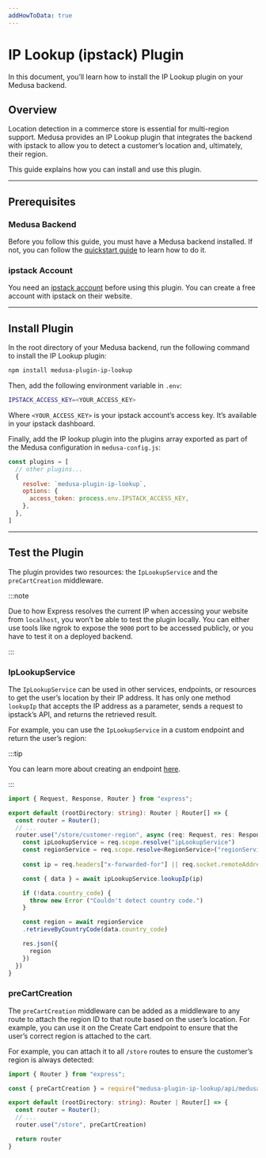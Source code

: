 ```yaml
---
addHowToData: true
---
```


# IP Lookup (ipstack) Plugin

In this document, you’ll learn how to install the IP Lookup plugin on your Medusa backend.

## Overview

Location detection in a commerce store is essential for multi-region support. Medusa provides an IP Lookup plugin that integrates the backend with ipstack to allow you to detect a customer’s location and, ultimately, their region.

This guide explains how you can install and use this plugin.

---

## Prerequisites

### Medusa Backend

Before you follow this guide, you must have a Medusa backend installed. If not, you can follow the [quickstart guide](../../create-medusa-app.mdx) to learn how to do it.

### ipstack Account

You need an [ipstack account](https://ipstack.com/) before using this plugin. You can create a free account with ipstack on their website.

---

## Install Plugin

In the root directory of your Medusa backend, run the following command to install the IP Lookup plugin:

```bash npm2yarn
npm install medusa-plugin-ip-lookup
```

Then, add the following environment variable in `.env`:

```bash
IPSTACK_ACCESS_KEY=<YOUR_ACCESS_KEY>
```

Where `<YOUR_ACCESS_KEY>` is your ipstack account’s access key. It’s available in your ipstack dashboard.

Finally, add the IP lookup plugin into the plugins array exported as part of the Medusa configuration in `medusa-config.js`:

```js title=medusa-config.js
const plugins = [
  // other plugins...
  {
    resolve: `medusa-plugin-ip-lookup`,
    options: {
      access_token: process.env.IPSTACK_ACCESS_KEY,
    },
  },
]
```

---

## Test the Plugin

The plugin provides two resources: the `IpLookupService` and the `preCartCreation` middleware.

:::note

Due to how Express resolves the current IP when accessing your website from `localhost`, you won’t be able to test the plugin locally. You can either use tools like ngrok to expose the `9000` port to be accessed publicly, or you have to test it on a deployed backend.

:::

### IpLookupService

The `IpLookupService` can be used in other services, endpoints, or resources to get the user’s location by their IP address. It has only one method `lookupIp` that accepts the IP address as a parameter, sends a request to ipstack’s API, and returns the retrieved result.

For example, you can use the `IpLookupService` in a custom endpoint and return the user’s region:

:::tip

You can learn more about creating an endpoint [here](../../development/endpoints/create.mdx).

:::

```ts title=src/api/index.ts
import { Request, Response, Router } from "express";

export default (rootDirectory: string): Router | Router[] => {
  const router = Router();
  // ...
  router.use("/store/customer-region", async (req: Request, res: Response) => {
    const ipLookupService = req.scope.resolve("ipLookupService")
    const regionService = req.scope.resolve<RegionService>("regionService")
    
    const ip = req.headers["x-forwarded-for"] || req.socket.remoteAddress

    const { data } = await ipLookupService.lookupIp(ip)

    if (!data.country_code) {
      throw new Error ("Couldn't detect country code.")
    }

    const region = await regionService
    .retrieveByCountryCode(data.country_code)

    res.json({
      region
    })
  })
}
```

### preCartCreation

The `preCartCreation` middleware can be added as a middleware to any route to attach the region ID to that route based on the user’s location. For example, you can use it on the Create Cart endpoint to ensure that the user’s correct region is attached to the cart.

For example, you can attach it to all `/store` routes to ensure the customer’s region is always detected:

```ts title=src/api/index.ts
import { Router } from "express";

const { preCartCreation } = require("medusa-plugin-ip-lookup/api/medusa-middleware").default

export default (rootDirectory: string): Router | Router[] => {
  const router = Router();
  // ...
  router.use("/store", preCartCreation)

  return router
}
```

